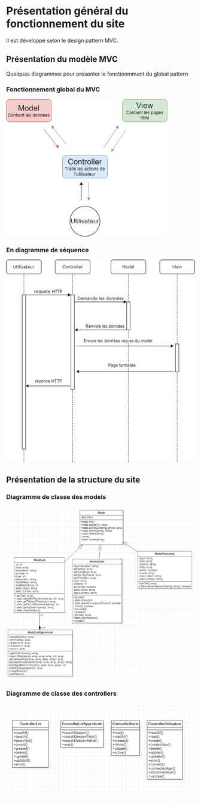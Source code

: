 # Présentation général du fonctionnement du site

Il est développé selon le design pattern MVC.

## Présentation du modèle MVC

Quelques diagrammes pour présenter le fonctionmment du global pattern

### Fonctionnement global du MVC 

![MVC basique](doc/images/diagrammeMVC.png)

### En diagramme de séquence

![MVC sequence](doc/images/sequenceMVC.png)

## Présentation de la structure du site

### Diagramme de classe des models

![site models](doc/images/classesModel.png)

### Diagramme de classe des controllers

![site controllers](doc/images/classesController.png)